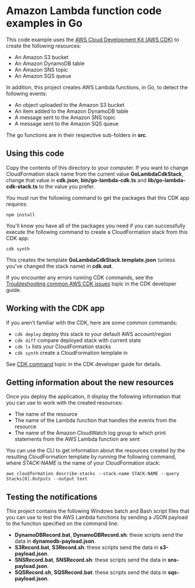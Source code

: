 # Amazon Lambda function code examples in Go

This code example uses the 
[AWS Cloud Development Kit (AWS CDK)](https://docs.aws.amazon.com/cdk/latest/guide/home.html) 
to create the following resources:

- An Amazon S3 bucket
- An Amazon DynamoDB table
- An Amazon SNS topic
- An Amazon SQS queue

In addition, this project creates AWS Lambda functions,
in Go, to detect the following events:

- An object uploaded to the Amazon S3 bucket
- An item added to the Amazon DynamoDB table
- A message sent to the Amazon SNS topic
- A message sent to the Amazon SQS queue

The go functions are in their respective sub-folders in **src**.

## Using this code

Copy the contents of this directory to your computer.
If you want to change CloudFormation stack name from the
current value **GoLambdaCdkStack**,
change that value in **cdk.json**, **bin/go-lambda-cdk.ts** and **lib/go-lambda-cdk-stack.ts**
to the value you prefer.

You must run the following command to get the packages
that this CDK app requires:

`npm install`

You'll know you have all of the packages you need
if you can successfully execute the following command
to create a CloudFormation stack from this CDK app:

`cdk synth`

This creates the template **GoLambdaCdkStack.template.json**
(unless you've changed the stack name) in **cdk.out**.

If you encounter any errors running CDK commands,
see the
[Troubleshooting common AWS CDK issues](https://docs.aws.amazon.com/cdk/latest/guide/troubleshooting.html#troubleshooting_toolkit)
topic in the CDK developer guide.

## Working with the CDK app

If you aren't familiar with the CDK, here are some common commands:

- `cdk deploy` deploy this stack to your default AWS account/region
- `cdk diff`   compare deployed stack with current state
- `cdk ls`     lists your CloudFormation stacks
- `cdk synth`  create a CloudFormation template in 

See [CDK command](https://docs.aws.amazon.com/cdk/latest/guide/cli.html)
topic in the CDK developer guide for details.

## Getting information about the new resources

Once you deploy the application, it display the following information
that you can use to work with the created resources:

- The name of the resource
- The name of the Lambda function that handles the events from the resource
- The name of the Amazon CloudWatch log group to which
  print statements from the AWS Lambda function are sent
  
You can use the CLI to get information about the resources created by
the resulting CloudFormation template by running the following command,
where *STACK-NAME* is the name of your CloudFormation stack:

`aws cloudformation describe-stacks --stack-name STACK-NAME --query Stacks[0].Outputs --output text`

## Testing the notifications

This project contains the following Windows batch and Bash script files that you can use 
to test the AWS Lambda functions by sending a JSON payload to the function specified on the command line:

- **DynamoDBRecord.bat**, **DynamoDBRecord.sh**: these scripts send the data in **dynamodb-payload.json**.
- **S3Record.bat**, **S3Record.sh**: these scripts send the data in **s3-payload.json**.
- **SNSRecord.bat**, **SNSRecord.sh**: these scripts send the data in **sns-payload.json**.
- **SQSRecord.sh**, **SQSRecord.bat**: these scripts send the data in **sqs-payload.json**.
